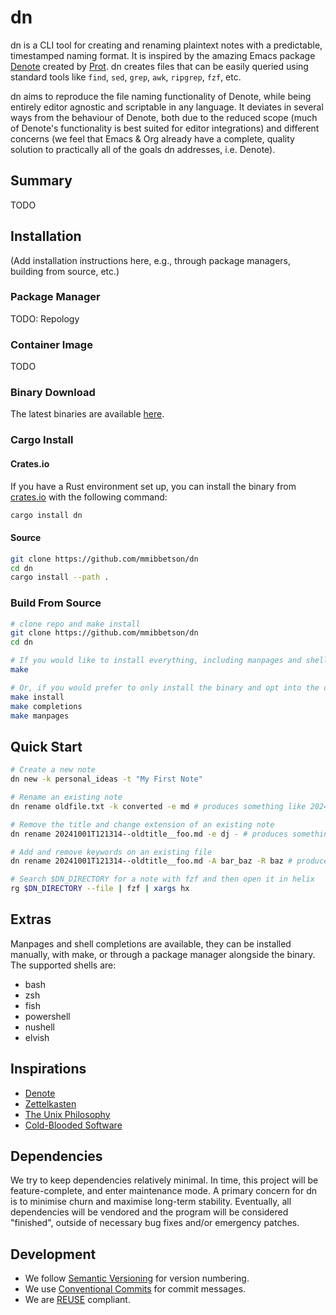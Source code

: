 <!--
SPDX-FileCopyrightText: 2024-2025 Matthew Mark Ibbetson
SPDX-FileContributor: Matthew Mark Ibbetson

SPDX-License-Identifier: GPL-3.0-or-later
-->

# dn

dn is a CLI tool for creating and renaming plaintext notes with a predictable, timestamped naming format. It is inspired by the amazing Emacs package [Denote](https://protesilaos.com/emacs/denote) created by [Prot](https://protesilaos.com/). dn creates files that can be easily queried using standard tools like `find`, `sed`, `grep`, `awk`, `ripgrep`, `fzf`, etc.

dn aims to reproduce the file naming functionality of Denote, while being entirely editor agnostic and scriptable in any language. It deviates in several ways from the behaviour of Denote, both due to the reduced scope (much of Denote's functionality is best suited for editor integrations) and different concerns (we feel that Emacs & Org already have a complete, quality solution to practically all of the goals dn addresses, i.e. Denote).

## Summary

TODO

## Installation

(Add installation instructions here, e.g., through package managers, building from source, etc.)

### Package Manager

TODO: Repology

### Container Image

TODO

### Binary Download

The latest binaries are available [here]().

### Cargo Install

#### Crates.io

If you have a Rust environment set up, you can install the binary from [crates.io]() with the following command:

```sh
cargo install dn
```

#### Source

```sh
git clone https://github.com/mmibbetson/dn
cd dn
cargo install --path .
```

### Build From Source

```sh
# clone repo and make install
git clone https://github.com/mmibbetson/dn
cd dn

# If you would like to install everything, including manpages and shell completions you can run:
make

# Or, if you would prefer to only install the binary and opt into the other features:
make install
make completions
make manpages
```

## Quick Start

```bash
# Create a new note
dn new -k personal_ideas -t "My First Note"

# Rename an existing note
dn rename oldfile.txt -k converted -e md # produces something like 20241006T145030--oldfile__converted.md

# Remove the title and change extension of an existing note
dn rename 20241001T121314--oldtitle__foo.md -e dj - # produces something like 20241001T121314__foo.dj

# Add and remove keywords on an existing file
dn rename 20241001T121314--oldtitle__foo.md -A bar_baz -R baz # produces 20241001T121314--oldtitle__foo_bar.md

# Search $DN_DIRECTORY for a note with fzf and then open it in helix
rg $DN_DIRECTORY --file | fzf | xargs hx
```

## Extras

Manpages and shell completions are available, they can be installed manually, with make, or through a package manager alongside the binary. The supported shells are:

- bash
- zsh
- fish
- powershell
- nushell
- elvish

## Inspirations

- [Denote](https://protesilaos.com/emacs/denote)
- [Zettelkasten](https://zettelkasten.de/introduction/)
- [The Unix Philosophy](https://en.wikipedia.org/wiki/Unix_philosophy)
- [Cold-Blooded Software](https://dubroy.com/blog/cold-blooded-software/)

## Dependencies

We try to keep dependencies relatively minimal. In time, this project will be feature-complete, and enter maintenance mode. A primary concern for dn is to minimise churn and maximise long-term stability. Eventually, all dependencies will be vendored and the program will be considered "finished", outside of necessary bug fixes and/or emergency patches.

## Development

- We follow [Semantic Versioning](https://semver.org/) for version numbering.
- We use [Conventional Commits](https://www.conventionalcommits.org/) for commit messages.
- We are [REUSE](https://reuse.software/) compliant.
